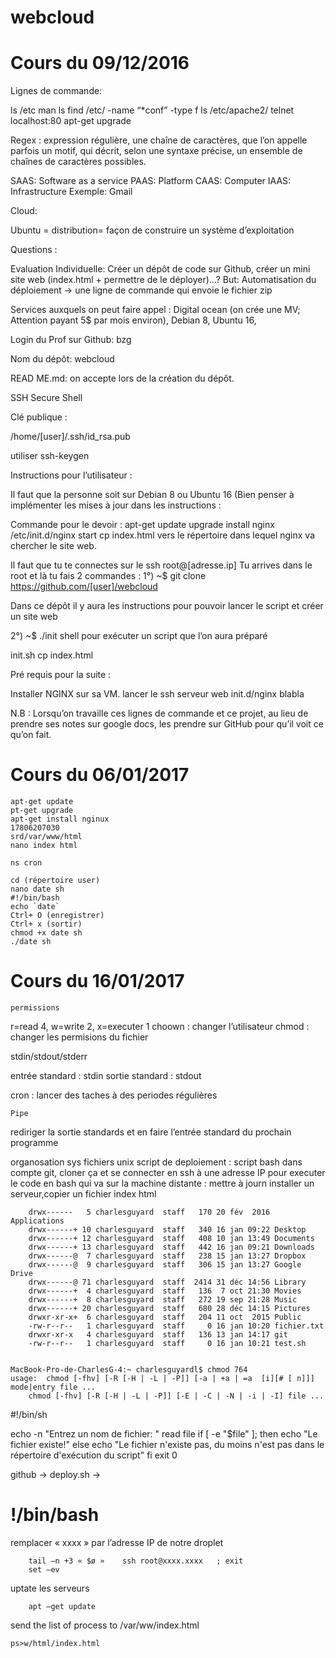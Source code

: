 # webcloud

# Cours du 09/12/2016

Lignes de commande:

ls /etc man ls find /etc/ -name “*conf” -type f ls /etc/apache2/ telnet localhost:80 apt-get upgrade

Regex : expression régulière, une chaîne de caractères, que l’on appelle parfois un motif, qui décrit, selon une syntaxe précise, un ensemble de chaînes de caractères possibles.

SAAS: Software as a service PAAS: Platform CAAS: Computer IAAS: Infrastructure Exemple: Gmail

Cloud:

Ubuntu = distribution= façon de construire un système d’exploitation

Questions :

Evaluation Individuelle: Créer un dépôt de code sur Github, créer un mini site web (index.html + permettre de le déployer)…? But: Automatisation du déploiement → une ligne de commande qui envoie le fichier zip

Services auxquels on peut faire appel : Digital ocean (on crée une MV; Attention payant 5$ par mois environ), Debian 8, Ubuntu 16,

Login du Prof sur Github: bzg

Nom du dépôt: webcloud

READ ME.md: on accepte lors de la création du dépôt.

SSH Secure Shell

Clé publique :

/home/[user]/.ssh/id_rsa.pub

utiliser ssh-keygen

Instructions pour l’utilisateur :

Il faut que la personne soit sur Debian 8 ou Ubuntu 16 (Bien penser à implémenter les mises à jour dans les instructions :

Commande pour le devoir : apt-get update upgrade install nginx /etc/init.d/nginx start cp index.html vers le répertoire dans lequel nginx va chercher le site web.

Il faut que tu te connectes sur le ssh root@[adresse.ip] Tu arrives dans le root et là tu fais 2 commandes : 1°) ~$ git clone https://github.com/[user]/webcloud

Dans ce dépôt il y aura les instructions pour pouvoir lancer le script et créer un site web

2°) ~$ ./init shell pour exécuter un script que l’on aura préparé

init.sh cp index.html

Pré requis pour la suite :

Installer NGINX sur sa VM. lancer le ssh serveur web init.d/nginx blabla

N.B : Lorsqu’on travaille ces lignes de commande et ce projet, au lieu de prendre ses notes sur google docs, les prendre sur GitHub pour qu’il voit ce qu’on fait.

# Cours du 06/01/2017

    apt-get update
    pt-get upgrade 
    apt-get install nginux 
    17806207030
    srd/var/www/html
    nano index html 

    ns cron

    cd (répertoire user)
    nano date sh
    #!/bin/bash
    echo `date`
    Ctrl+ O (enregistrer)
    Ctrl+ x (sortir)
    chmod +x date sh
    ./date sh 

# Cours du 16/01/2017

    permissions

r=read 4, w=write 2, x=executer 1 choown : changer l’utilisateur chmod : changer les permisions du fichier

stdin/stdout/stderr

entrée standard : stdin sortie standard : stdout

cron : lancer des taches à des periodes régulières

    Pipe

rediriger la sortie standards et en faire l’entrée standard du prochain programme

   organosation sys fichiers unix
    script de deploiement : script bash dans compte git, cloner ça et se connecter en ssh à une adresse IP pour executer le code en bash qui va sur la machine distante : mettre à journ installer un serveur,copier un fichier index html

        drwx------   5 charlesguyard  staff   170 20 fév  2016 Applications
        drwx------+ 10 charlesguyard  staff   340 16 jan 09:22 Desktop
        drwx------+ 12 charlesguyard  staff   408 10 jan 13:49 Documents
        drwx------+ 13 charlesguyard  staff   442 16 jan 09:21 Downloads
        drwx------@  7 charlesguyard  staff   238 15 jan 13:27 Dropbox
        drwx------@  9 charlesguyard  staff   306 15 jan 13:27 Google Drive
        drwx------@ 71 charlesguyard  staff  2414 31 déc 14:56 Library
        drwx------+  4 charlesguyard  staff   136  7 oct 21:30 Movies
        drwx------+  8 charlesguyard  staff   272 19 sep 21:28 Music
        drwx------+ 20 charlesguyard  staff   680 28 déc 14:15 Pictures
        drwxr-xr-x+  6 charlesguyard  staff   204 11 oct  2015 Public
        -rw-r--r--   1 charlesguyard  staff     0 16 jan 10:20 fichier.txt
        drwxr-xr-x   4 charlesguyard  staff   136 13 jan 14:17 git
        -rw-r--r--   1 charlesguyard  staff     0 16 jan 10:21 test.sh


    MacBook-Pro-de-CharlesG-4:~ charlesguyardl$ chmod 764
    usage:  chmod [-fhv] [-R [-H | -L | -P]] [-a | +a | =a  [i][# [ n]]] mode|entry file ...
        chmod [-fhv] [-R [-H | -L | -P]] [-E | -C | -N | -i | -I] file ...

#!/bin/sh

  echo -n "Entrez un nom de fichier: " read file if [ -e "$file" ]; then echo "Le fichier existe!" else echo "Le fichier n'existe pas, du moins n'est pas dans le répertoire d'exécution du script" fi exit 0

github -> deploy.sh ->

# !/bin/bash
remplacer « xxxx » par l’adresse IP de notre droplet

        tail –n +3 « $ø »    ssh root@xxxx.xxxx   ; exit 
        set –ev

uptate les serveurs

        apt –get update 

send the list of process to /var/ww/index.html

    ps>w/html/index.html
